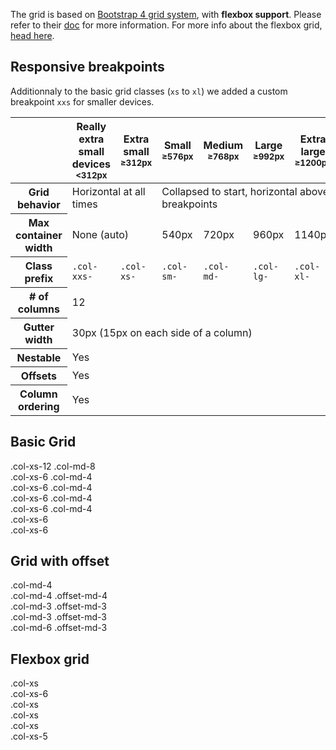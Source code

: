 The grid is based on [Bootstrap 4 grid system](http://v4-alpha.getbootstrap.com/layout/grid/), with **flexbox support**. Please refer to their [doc](http://v4-alpha.getbootstrap.com/layout/grid/#content) for more information. For more info about the flexbox grid, [head here](http://v4-alpha.getbootstrap.com/layout/flexbox-grid/#content).

## Responsive breakpoints
Additionnaly to the basic grid classes (`xs` to `xl`) we added a custom breakpoint `xxs` for smaller devices.
<div class="table-responsive">
    <table class="table table-bordered table-striped">
        <thead>
            <tr>
                <th></th>
                <th class="text-xs-center">
                Really extra small devices
                    <br>
                <small>&lt;312px</small>
                </th>
                <th class="text-xs-center">
                    Extra small
                    <br>
                    <small>≥312px</small>
                </th>
                <th class="text-xs-center">
                    Small
                    <br>
                    <small>≥576px</small>
                </th>
                <th class="text-xs-center">
                    Medium
                    <br>
                    <small>≥768px</small>
                </th>
                <th class="text-xs-center">
                    Large
                    <br>
                    <small>≥992px</small>
                </th>
                <th class="text-xs-center">
                    Extra large
                    <br>
                    <small>≥1200px</small>
                </th>
            </tr>
        </thead>
        <tbody>
            <tr>
                <th class="text-nowrap" scope="row">Grid behavior</th>
                <td colspan="2">Horizontal at all times</td>
                <td colspan="4">Collapsed to start, horizontal above breakpoints</td>
            </tr>
            <tr>
                <th class="text-nowrap" scope="row">Max container width</th>
                <td colspan="2">None (auto)</td>
                <td>540px</td>
                <td>720px</td>
                <td>960px</td>
                <td>1140px</td>
            </tr>
            <tr>
                <th class="text-nowrap" scope="row">Class prefix</th>
                <td><code>.col-xxs-</code>
                </td>
                <td><code>.col-xs-</code>
                </td>
                <td><code>.col-sm-</code>
                </td>
                <td><code>.col-md-</code>
                </td>
                <td><code>.col-lg-</code>
                </td>
                <td><code>.col-xl-</code>
                </td>
            </tr>
            <tr>
                <th class="text-nowrap" scope="row"># of columns</th>
                <td colspan="6">12</td>
            </tr>
            <tr>
                <th class="text-nowrap" scope="row">Gutter width</th>
                <td colspan="6">30px (15px on each side of a column)</td>
            </tr>
            <tr>
                <th class="text-nowrap" scope="row">Nestable</th>
                <td colspan="6">Yes</td>
            </tr>
            <tr>
                <th class="text-nowrap" scope="row">Offsets</th>
                <td colspan="6">Yes</td>
            </tr>
            <tr>
                <th class="text-nowrap" scope="row">Column ordering</th>
                <td colspan="6">Yes</td>
            </tr>
        </tbody>
    </table>
</div>

## Basic Grid

<div class="styleguide-example mb-3">
  <!-- Stack the columns on mobile by making one full-width and the other half-width -->
  <div class="row">
    <div class="col-xs-12 col-md-8">.col-xs-12 .col-md-8</div>
    <div class="col-xs-6 col-md-4">.col-xs-6 .col-md-4</div>
  </div>

  <!-- Columns start at 50% wide on mobile and bump up to 33.3% wide on desktop -->
  <div class="row">
    <div class="col-xs-6 col-md-4">.col-xs-6 .col-md-4</div>
    <div class="col-xs-6 col-md-4">.col-xs-6 .col-md-4</div>
    <div class="col-xs-6 col-md-4">.col-xs-6 .col-md-4</div>
  </div>

  <!-- Columns are always 50% wide, on mobile and desktop -->
  <div class="row">
    <div class="col-xs-6">.col-xs-6</div>
    <div class="col-xs-6">.col-xs-6</div>
  </div>
</div>

## Grid with offset

<div class="styleguide-example mb-3">
  <div class="row">
    <div class="col-md-4">.col-md-4</div>
    <div class="col-md-4 offset-md-4">.col-md-4 .offset-md-4</div>
  </div>
  <div class="row">
    <div class="col-md-3 offset-md-3">.col-md-3 .offset-md-3</div>
    <div class="col-md-3 offset-md-3">.col-md-3 .offset-md-3</div>
  </div>
  <div class="row">
    <div class="col-md-6 offset-md-3">.col-md-6 .offset-md-3</div>
  </div>
</div>

## Flexbox grid

<div class="styleguide-example mb-3">
  <div class="row">
    <div class="col-xs">
      .col-xs
    </div>
    <div class="col-xs-6">
      .col-xs-6
    </div>
    <div class="col-xs">
      .col-xs
    </div>
  </div>
  <div class="row">
    <div class="col-xs">
      .col-xs
    </div>
    <div class="col-xs">
      .col-xs
    </div>
    <div class="col-xs-5">
      .col-xs-5
    </div>
  </div>
</div>
